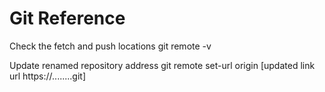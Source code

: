 # Git Reference
Check the fetch and push locations
git remote -v


Update renamed repository address
git remote set-url origin [updated link url https://........git]

